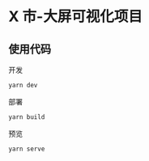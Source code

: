 # X 市-大屏可视化项目

## 使用代码

开发

```bash
yarn dev
```

部署

```bash
yarn build
```

预览

```bash
yarn serve
```
